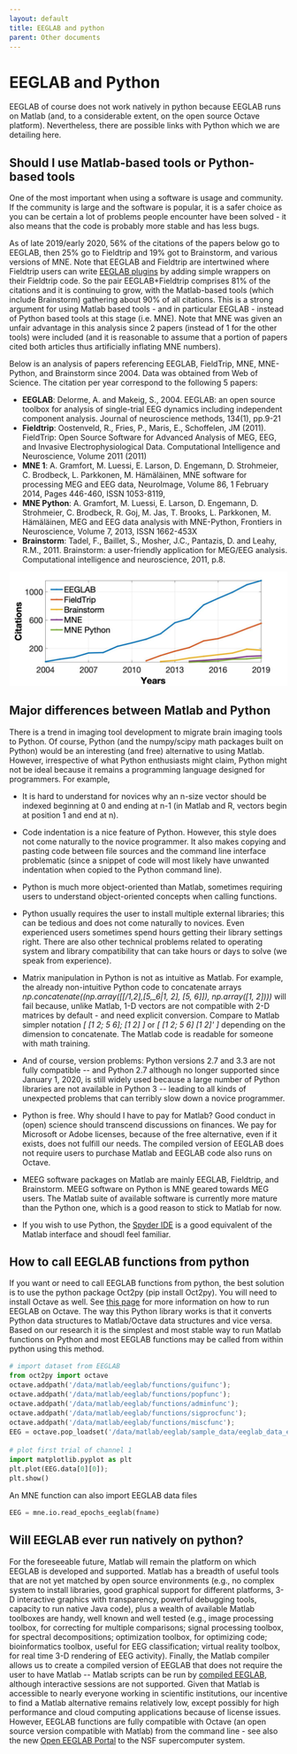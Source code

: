 ```yaml
---
layout: default
title: EEGLAB and python
parent: Other documents
---
```


EEGLAB and Python
===================

EEGLAB of course does not work natively in python because EEGLAB runs on
Matlab (and, to a considerable extent, on the open source Octave
platform). Nevertheless, there are possible links with Python which we
are detailing here.

Should I use Matlab-based tools or Python-based tools
-----------------------------------------------------

One of the most important when using a software is usage and community.
If the community is large and the software is popular, it is a safer
choice as you can be certain a lot of problems people encounter have
been solved - it also means that the code is probably more stable and
has less bugs. 

As of late 2019/early 2020, 56% of the citations of the
papers below go to EEGLAB, then 25% go to Fieldtrip and 19% got to
Brainstorm, and various versions of MNE. Note that EEGLAB and Fieldtrip
are intertwined where Fieldtrip users can write [EEGLAB
plugins](/EEGLAB_and_Fieldtrip#Wrap_up_your_Fieldtrip_scripts_into_EEGLAB_plugin_menu_items "wikilink")
by adding simple wrappers on their Fieldtrip code. So the pair
EEGLAB+Fieldtrip comprises 81% of the citations and it is continuing to
grow, with the Matlab-based tools (which include Brainstorm) gathering
about 90% of all citations. This is a strong argument for using Matlab
based tools - and in particular EEGLAB - instead of Python based tools
at this stage (i.e. MNE). Note that MNE was given an unfair advantage in
this analysis since 2 papers (instead of 1 for the other tools) were
included (and it is reasonable to assume that a portion of papers cited
both articles thus artificially inflating MNE numbers).

Below is an analysis of papers referencing EEGLAB, FieldTrip, MNE,
MNE-Python, and Brainstorm since 2004. Data was obtained from Web of Science.
The citation per year correspond to the following 5 papers:

-   **EEGLAB**: Delorme, A. and Makeig, S., 2004. EEGLAB: an open source
    toolbox for analysis of single-trial EEG dynamics including
    independent component analysis. Journal of neuroscience methods,
    134(1), pp.9-21
-   **Fieldtrip**: Oostenveld, R., Fries, P., Maris, E., Schoffelen, JM
    (2011). FieldTrip: Open Source Software for Advanced Analysis of
    MEG, EEG, and Invasive Electrophysiological Data. Computational
    Intelligence and Neuroscience, Volume 2011 (2011)
-   **MNE 1**: A. Gramfort, M. Luessi, E. Larson, D. Engemann, D.
    Strohmeier, C. Brodbeck, L. Parkkonen, M. Hämäläinen, MNE software
    for processing MEG and EEG data, NeuroImage, Volume 86, 1 February
    2014, Pages 446-460, ISSN 1053-8119,
-   **MNE Python**: A. Gramfort, M. Luessi, E. Larson, D. Engemann, D.
    Strohmeier, C. Brodbeck, R. Goj, M. Jas, T. Brooks, L. Parkkonen, M.
    Hämäläinen, MEG and EEG data analysis with MNE-Python, Frontiers in
    Neuroscience, Volume 7, 2013, ISSN 1662-453X
-   **Brainstorm**: Tadel, F., Baillet, S., Mosher, J.C., Pantazis, D.
    and Leahy, R.M., 2011. Brainstorm: a user-friendly application for
    MEG/EEG analysis. Computational intelligence and neuroscience, 2011,
    p.8.


![600px](/assets/images/EEGLAB_usage.jpg)


Major differences between Matlab and Python
-------------------------------------------

There is a trend in imaging tool development to migrate brain imaging
tools to Python. Of course, Python (and the numpy/scipy math packages
built on Python) would be an interesting (and free) alternative to using
Matlab. However, irrespective of what Python enthusiasts might claim,
Python might not be ideal because it remains a programming language
designed for programmers. For example,

-   It is hard to understand for novices why an n-size vector should be
    indexed beginning at 0 and ending at n-1 (in Matlab and R, vectors
    begin at position 1 and end at n).
-   Code indentation is a nice feature of Python. However, this style
    does not come naturally to the novice programmer. It also makes
    copying and pasting code between file sources and the command line
    interface problematic (since a snippet of code will most likely have
    unwanted indentation when copied to the Python command line).
-   Python is much more object-oriented than Matlab, sometimes requiring
    users to understand object-oriented concepts when calling functions.
-   Python usually requires the user to install multiple external
    libraries; this can be tedious and does not come naturally to
    novices. Even experienced users sometimes spend hours getting their
    library settings right. There are also other technical problems
    related to operating system and library compatibility that can take
    hours or days to solve (we speak from experience).
-   Matrix manipulation in Python is not as intuitive as Matlab. For
    example, the already non-intuitive Python code to concatenate arrays
    <i>np.concatenate((np.array(\[\[/1,_2\],_\[5,_6\|1, 2\], \[5,
    6\]\]), np.array(\[1, 2\])))</i> will fail because, unlike Matlab,
    1-D vectors are not compatible with 2-D matrices by default - and
    need explicit conversion. Compare to Matlab simpler notation <i>\[
    \[1 2; 5 6\]; \[1 2\] \]</i> or <i>\[ \[1 2; 5 6\] \[1 2\]' \]</i>
    depending on the dimension to concatenate. The Matlab code is
    readable for someone with math training.
-   And of course, version problems: Python versions 2.7 and 3.3 are not
    fully compatible -- and Python 2.7 although no longer supported
    since January 1, 2020, is still widely used because a large number
    of Python libraries are not available in Python 3 -- leading to all
    kinds of unexpected problems that can terribly slow down a novice
    programmer.
-   Python is free. Why should I have to pay for Matlab? Good conduct in
    (open) science should transcend discussions on finances. We pay for
    Microsoft or Adobe licenses, because of the free alternative, even
    if it exists, does not fulfill our needs. The compiled version of
    EEGLAB does not require users to purchase Matlab and EEGLAB code
    also runs on Octave.
-   MEEG software packages on Matlab are mainly EEGLAB, Fieldtrip, and
    Brainstorm. MEEG software on Python is MNE geared towards MEG users.
    The Matlab suite of available software is currently more mature than
    the Python one, which is a good reason to stick to Matlab for now.

- If you wish to use Python, the [Spyder IDE](https://www.spyder-ide.org/) is a good equivalent of the Matlab interface and shoudl feel familiar.

How to call EEGLAB functions from python
----------------------------------------

If you want or need to call EEGLAB functions from python, the best
solution is to use the python package Oct2py (pip install Oct2py). You
will need to install Octave as well. See [this
page](/Running_EEGLAB_on_Octave "wikilink") for more information on how
to run EEGLAB on Octave. The way this Python library works is that it
converts Python data structures to Matlab/Octave data structures and
vice versa. Based on our research it is the simplest and most stable way
to run Matlab functions on Python and most EEGLAB functions may be
called from within python using this method.

``` python
# import dataset from EEGLAB
from oct2py import octave
octave.addpath('/data/matlab/eeglab/functions/guifunc');
octave.addpath('/data/matlab/eeglab/functions/popfunc');
octave.addpath('/data/matlab/eeglab/functions/adminfunc');
octave.addpath('/data/matlab/eeglab/functions/sigprocfunc');
octave.addpath('/data/matlab/eeglab/functions/miscfunc');
EEG = octave.pop_loadset('/data/matlab/eeglab/sample_data/eeglab_data_epochs_ica.set');

# plot first trial of channel 1
import matplotlib.pyplot as plt
plt.plot(EEG.data[0][0]);
plt.show()
```

An MNE function can also import EEGLAB data files

``` python
EEG = mne.io.read_epochs_eeglab(fname)
```

Will EEGLAB ever run natively on python?
----------------------------------------

For the foreseeable future, Matlab will remain the platform on which
EEGLAB is developed and supported. Matlab has a breadth of useful tools
that are not yet matched by open source environments (e.g., no complex
system to install libraries, good graphical support for different
platforms, 3-D interactive graphics with transparency, powerful
debugging tools, capacity to run native Java code), plus a wealth of
available Matlab toolboxes are handy, well known and well tested (e.g.,
image processing toolbox, for correcting for multiple comparisons;
signal processing toolbox, for spectral decompositions; optimization
toolbox, for optimizing code; bioinformatics toolbox, useful for EEG
classification; virtual reality toolbox, for real time 3-D rendering of
EEG activity). Finally, the Matlab compiler allows us to create a
compiled version of EEGLAB that does not require the user to have Matlab
-- Matlab scripts can be run by [compiled
EEGLAB](/A13:_Compiled_EEGLAB "wikilink"), although interactive sessions
are not supported. Given that Matlab is accessible to nearly everyone
working in scientific institutions, our incentive to find a Matlab
alternative remains relatively low, except possibly for high performance
and cloud computing applications because of license issues. However,
EEGLAB functions are fully compatible with Octave (an open source
version compatible with Matlab) from the command line - see also the new
[Open EEGLAB Portal](/EEGLAB_on_NSG "wikilink") to the NSF supercomputer
system.